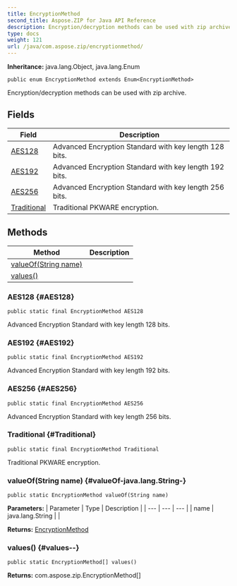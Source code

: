 ```yaml
---
title: EncryptionMethod
second_title: Aspose.ZIP for Java API Reference
description: Encryption/decryption methods can be used with zip archive.
type: docs
weight: 121
url: /java/com.aspose.zip/encryptionmethod/
---
```


**Inheritance:**
java.lang.Object, java.lang.Enum
```
public enum EncryptionMethod extends Enum<EncryptionMethod>
```

Encryption/decryption methods can be used with zip archive.
## Fields

| Field | Description |
| --- | --- |
| [AES128](#AES128) | Advanced Encryption Standard with key length 128 bits. |
| [AES192](#AES192) | Advanced Encryption Standard with key length 192 bits. |
| [AES256](#AES256) | Advanced Encryption Standard with key length 256 bits. |
| [Traditional](#Traditional) | Traditional PKWARE encryption. |
## Methods

| Method | Description |
| --- | --- |
| [valueOf(String name)](#valueOf-java.lang.String-) |  |
| [values()](#values--) |  |
### AES128 {#AES128}
```
public static final EncryptionMethod AES128
```


Advanced Encryption Standard with key length 128 bits.

### AES192 {#AES192}
```
public static final EncryptionMethod AES192
```


Advanced Encryption Standard with key length 192 bits.

### AES256 {#AES256}
```
public static final EncryptionMethod AES256
```


Advanced Encryption Standard with key length 256 bits.

### Traditional {#Traditional}
```
public static final EncryptionMethod Traditional
```


Traditional PKWARE encryption.

### valueOf(String name) {#valueOf-java.lang.String-}
```
public static EncryptionMethod valueOf(String name)
```




**Parameters:**
| Parameter | Type | Description |
| --- | --- | --- |
| name | java.lang.String |  |

**Returns:**
[EncryptionMethod](../../com.aspose.zip/encryptionmethod)
### values() {#values--}
```
public static EncryptionMethod[] values()
```




**Returns:**
com.aspose.zip.EncryptionMethod[]
